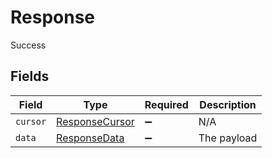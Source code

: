 # Response

Success


## Fields

| Field                                                   | Type                                                    | Required                                                | Description                                             |
| ------------------------------------------------------- | ------------------------------------------------------- | ------------------------------------------------------- | ------------------------------------------------------- |
| `cursor`                                                | [ResponseCursor](../../models/shared/ResponseCursor.md) | :heavy_minus_sign:                                      | N/A                                                     |
| `data`                                                  | [ResponseData](../../models/shared/ResponseData.md)     | :heavy_minus_sign:                                      | The payload                                             |